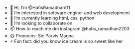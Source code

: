 - 👋 Hi, I’m @HafisRamadhan111
- 👀 I’m interested in software enginer and web development
- 🌱 I’m currently learning html, css, python
- 💞️ I’m looking to collaborate on 
- 📫 How to reach me dm instagram @hafis_ramadhan2203
- 😄 Pronouns: Sic Parvis Magna
- ⚡ Fun fact: did you know ice cream is so sweet like her 

<!---
HafisRamadhan111/HafisRamadhan111 is a ✨ special ✨ repository because its `README.md` (this file) appears on your GitHub profile.
You can click the Preview link to take a look at your changes.
--->

